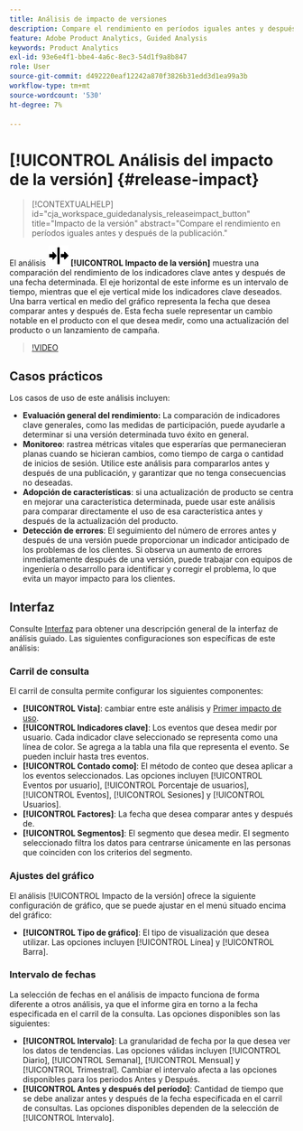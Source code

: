 ```yaml
---
title: Análisis de impacto de versiones
description: Compare el rendimiento en períodos iguales antes y después de la publicación.
feature: Adobe Product Analytics, Guided Analysis
keywords: Product Analytics
exl-id: 93e6e4f1-bbe4-4a6c-8ec3-54d1f9a8b847
role: User
source-git-commit: d492220eaf12242a870f3826b31edd3d1ea99a3b
workflow-type: tm+mt
source-wordcount: '530'
ht-degree: 7%

---
```


# [!UICONTROL Análisis del impacto de la versión] {#release-impact}

<!-- markdownlint-disable MD034 -->

>[!CONTEXTUALHELP]
>id="cja_workspace_guidedanalysis_releaseimpact_button"
>title="Impacto de la versión"
>abstract="Compare el rendimiento en períodos iguales antes y después de la publicación."

<!-- markdownlint-enable MD034 -->

El análisis ![Versión](/help/assets/icons/Release.svg) **[!UICONTROL Impacto de la versión]** muestra una comparación del rendimiento de los indicadores clave antes y después de una fecha determinada. El eje horizontal de este informe es un intervalo de tiempo, mientras que el eje vertical mide los indicadores clave deseados. Una barra vertical en medio del gráfico representa la fecha que desea comparar antes y después de. Esta fecha suele representar un cambio notable en el producto con el que desea medir, como una actualización del producto o un lanzamiento de campaña.

>[!VIDEO](https://video.tv.adobe.com/v/3421665/?learn=on)

## Casos prácticos

Los casos de uso de este análisis incluyen:

* **Evaluación general del rendimiento:** La comparación de indicadores clave generales, como las medidas de participación, puede ayudarle a determinar si una versión determinada tuvo éxito en general.
* **Monitoreo**: rastrea métricas vitales que esperarías que permanecieran planas cuando se hicieran cambios, como tiempo de carga o cantidad de inicios de sesión. Utilice este análisis para compararlos antes y después de una publicación, y garantizar que no tenga consecuencias no deseadas.
* **Adopción de características**: si una actualización de producto se centra en mejorar una característica determinada, puede usar este análisis para comparar directamente el uso de esa característica antes y después de la actualización del producto.
* **Detección de errores**: El seguimiento del número de errores antes y después de una versión puede proporcionar un indicador anticipado de los problemas de los clientes. Si observa un aumento de errores inmediatamente después de una versión, puede trabajar con equipos de ingeniería o desarrollo para identificar y corregir el problema, lo que evita un mayor impacto para los clientes.

## Interfaz

Consulte [Interfaz](../overview.md#interface) para obtener una descripción general de la interfaz de análisis guiado. Las siguientes configuraciones son específicas de este análisis:

### Carril de consulta

El carril de consulta permite configurar los siguientes componentes:

* **[!UICONTROL Vista]**: cambiar entre este análisis y [Primer impacto de uso](first-use-impact.md).
* **[!UICONTROL Indicadores clave]**: Los eventos que desea medir por usuario. Cada indicador clave seleccionado se representa como una línea de color. Se agrega a la tabla una fila que representa el evento. Se pueden incluir hasta tres eventos.
* **[!UICONTROL Contado como]**: El método de conteo que desea aplicar a los eventos seleccionados. Las opciones incluyen [!UICONTROL Eventos por usuario], [!UICONTROL Porcentaje de usuarios], [!UICONTROL Eventos], [!UICONTROL Sesiones] y [!UICONTROL Usuarios].
* **[!UICONTROL Factores]**: La fecha que desea comparar antes y después de.
* **[!UICONTROL Segmentos]**: El segmento que desea medir. El segmento seleccionado filtra los datos para centrarse únicamente en las personas que coinciden con los criterios del segmento.

### Ajustes del gráfico

El análisis [!UICONTROL Impacto de la versión] ofrece la siguiente configuración de gráfico, que se puede ajustar en el menú situado encima del gráfico:

* **[!UICONTROL Tipo de gráfico]**: El tipo de visualización que desea utilizar. Las opciones incluyen [!UICONTROL Línea] y [!UICONTROL Barra].

### Intervalo de fechas

La selección de fechas en el análisis de impacto funciona de forma diferente a otros análisis, ya que el informe gira en torno a la fecha especificada en el carril de la consulta. Las opciones disponibles son las siguientes:

* **[!UICONTROL Intervalo]**: La granularidad de fecha por la que desea ver los datos de tendencias. Las opciones válidas incluyen [!UICONTROL Diario], [!UICONTROL Semanal], [!UICONTROL Mensual] y [!UICONTROL Trimestral]. Cambiar el intervalo afecta a las opciones disponibles para los periodos Antes y Después.
* **[!UICONTROL Antes y después del período]**: Cantidad de tiempo que se debe analizar antes y después de la fecha especificada en el carril de consultas. Las opciones disponibles dependen de la selección de [!UICONTROL Intervalo].


<!--
## Example

See below for an example of the analysis.

![Release impact](../assets/release-impact.png)

-->
